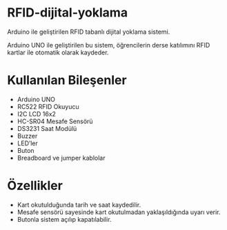 # RFID-dijital-yoklama
Arduino ile geliştirilen RFID tabanlı dijital yoklama sistemi.

Arduino UNO ile geliştirilen bu sistem, öğrencilerin derse katılımını RFID kartlar ile otomatik olarak kaydeder.

# Kullanılan Bileşenler
- Arduino UNO
- RC522 RFID Okuyucu
- I2C LCD 16x2
- HC-SR04 Mesafe Sensörü
- DS3231 Saat Modülü
- Buzzer
- LED’ler
- Buton
- Breadboard ve jumper kablolar

# Özellikler
- Kart okutulduğunda tarih ve saat kaydedilir.
- Mesafe sensörü sayesinde kart okutulmadan yaklaşıldığında uyarı verir.
- Butonla sistem açılıp kapatılabilir.

